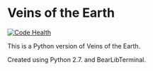 # Veins of the Earth

[![Code Health](https://landscape.io/github/Zireael07/veins-of-the-earth-bearlib/master/landscape.svg?style=flat)](https://landscape.io/github/Zireael07/veins-of-the-earth-bearlib/master)

This is a Python version of Veins of the Earth.

Created using Python 2.7. and BearLibTerminal.
